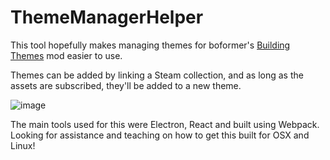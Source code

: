 # ThemeManagerHelper

This tool hopefully makes managing themes for boformer's [Building Themes](https://github.com/boformer/BuildingThemes) mod easier to use. 

Themes can be added by linking a Steam collection, and as long as the assets are subscribed, they'll be added to a new theme. 

![image](https://user-images.githubusercontent.com/3028751/170909701-91ed16c6-8693-41fe-8304-4795dbf4c44d.png)

The main tools used for this were Electron, React and built using Webpack.
Looking for assistance and teaching on how to get this built for OSX and Linux!
